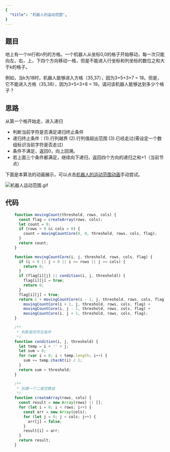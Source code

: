 ```yaml
---
{
  "title": "机器人的运动范围",
}
---
```


## 题目
地上有一个m行和n列的方格。一个机器人从坐标0,0的格子开始移动，每一次只能向左，右，上，下四个方向移动一格，但是不能进入行坐标和列坐标的数位之和大于k的格子。

例如，当k为18时，机器人能够进入方格（35,37），因为3+5+3+7 = 18。但是，它不能进入方格（35,38），因为3+5+3+8 = 19。请问该机器人能够达到多少个格子？

## 思路

从第一个格开始走，进入递归
- 判断当前字符是否满足递归终止条件
- 递归终止条件：(1).行列越界 (2).行列值超出范围 (3).已经走过(需设定一个数组标识当前字符是否走过)
- 条件不满足，返回0，向上回溯。
- 若上面三个条件都满足，继续向下递归，返回四个方向的递归之和+1（当前节点）

下面是本算法的动画展示，可以点击[机器人的运动范围动画](https://www.lisq.xyz/demo/机器人的运动范围.html)手动尝试。

![机器人运动范围.gif](https://upload-images.jianshu.io/upload_images/3061147-e75225a312f97b64.gif?imageMogr2/auto-orient/strip)


## 代码

```js
    function movingCount(threshold, rows, cols) {
      const flag = createArray(rows, cols);
      let count = 0;
      if (rows > 0 && cols > 0) {
        count = movingCountCore(0, 0, threshold, rows, cols, flag);
      }
      return count;
    }

    function movingCountCore(i, j, threshold, rows, cols, flag) {
      if (i < 0 || j < 0 || i >= rows || j >= cols) {
        return 0;
      }
      if (flag[i][j] || condition(i, j, threshold)) {
        flag[i][j] = true;
        return 0;
      }
      flag[i][j] = true;
      return 1 + movingCountCore(i - 1, j, threshold, rows, cols, flag) +
        movingCountCore(i + 1, j, threshold, rows, cols, flag) +
        movingCountCore(i, j - 1, threshold, rows, cols, flag) +
        movingCountCore(i, j + 1, threshold, rows, cols, flag);
    }

    /**
     * 判断是否符合条件
     */
    function condition(i, j, threshold) {
      let temp = i + '' + j;
      let sum = 0;
      for (var i = 0; i < temp.length; i++) {
        sum += temp.charAt(i) / 1;
      }
      return sum > threshold;
    }

    /**
     * 创建一个二维空数组
     */
    function createArray(rows, cols) {
      const result = new Array(rows) || [];
      for (let i = 0; i < rows; i++) {
        const arr = new Array(cols);
        for (let j = 0; j < cols; j++) {
          arr[j] = false;
        }
        result[i] = arr;
      }
      return result;
    }
```